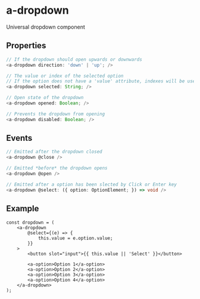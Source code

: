 # a-dropdown

Universal dropdown component

## Properties

```typescript
// If the dropdown should open upwards or downwards
<a-dropdown direction: 'down' | 'up'; />
```

```typescript
// The value or index of the selected option
// If the option does not have a 'value' attribute, indexes will be used.
<a-dropdown selected: String; />
```

```typescript
// Open state of the dropdown
<a-dropdown opened: Boolean; />
```

```typescript
// Prevents the dropdown from opening
<a-dropdown disabled: Boolean; />
```

## Events

```typescript
// Emitted after the dropdown closed
<a-dropdown @close />
```

```typescript
// Emitted *before* the dropdown opens
<a-dropdown @open />
```

```typescript
// Emitted after a option has been slected by Click or Enter key
<a-dropdown @select: ({ option: OptionElement; }) => void />
```

## Example

```tsx
const dropdown = (
	<a-dropdown
		@select={(e) => {
			this.value = e.option.value;
		}}
	>
		<button slot="input">{{ this.value || 'Select' }}</button>

		<a-option>Option 1</a-option>
		<a-option>Option 2</a-option>
		<a-option>Option 3</a-option>
		<a-option>Option 4</a-option>
	</a-dropdown>
);
```
